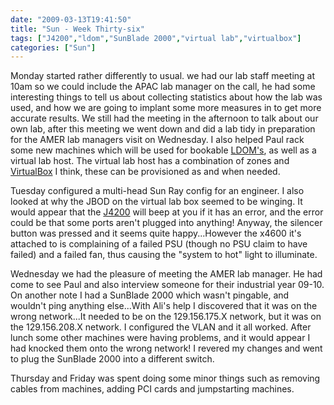 ```yaml
---
date: "2009-03-13T19:41:50"
title: "Sun - Week Thirty-six"
tags: ["J4200","ldom","SunBlade 2000","virtual lab","virtualbox"]
categories: ["Sun"]
---
```


Monday started rather differently to usual. we had our lab staff meeting at 10am so we could include the APAC lab manager on the call, he had some interesting things to tell us about collecting statistics about how the lab was used, and how we are going to implant some more measures in to get more accurate results.
We still had the meeting in the afternoon to talk about our own lab, after this meeting we went down and did a lab tidy in preparation for the AMER lab managers visit on Wednesday. I also helped Paul rack some new machines which will be used for bookable [LDOM's][1], as well as a virtual lab host. The virtual lab host has a combination of zones and [VirtualBox][2] I think, these can be provisioned as and when needed.

Tuesday configured a multi-head Sun Ray config for an engineer. I also looked at why the JBOD on the virtual lab box seemed to be winging. It would appear that the [J4200][3] will beep at you if it has an error, and the error could be that some ports aren't plugged into anything! Anyway, the silencer button was pressed and it seems quite happy...However the x4600 it's attached to is complaining of a failed PSU (though no PSU claim to have failed) and a failed fan, thus causing the "system to hot" light to illuminate.

Wednesday we had the pleasure of meeting the AMER lab manager. He had come to see Paul and also interview someone for their industrial year 09-10.
On another note I had a SunBlade 2000 which wasn't pingable, and wouldn't ping anything else...With Ali's help I discovered that it was on the wrong network...It needed to be on the 129.156.175.X network, but it was on the 129.156.208.X network. I configured the VLAN and it all worked. After lunch some other machines were having problems, and it would appear I had knocked them onto the wrong network! I revered my changes and went to plug the SunBlade 2000 into a different switch.

Thursday and Friday was spent doing some minor things such as removing cables from machines, adding PCI cards and jumpstarting machines.

  [1]: http://www.sun.com/servers/coolthreads/ldoms/index.jsp
  [2]: http://www.virtualbox.org/
  [3]: http://www.sun.com/storage/disk_systems/expansion/4200/
